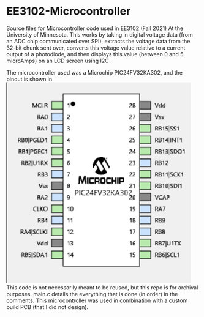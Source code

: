 # EE3102-Microcontroller
Source files for Microcontroller code used in EE3102 (Fall 2021) At the University of Minnesota. This works by taking in digital voltage data 
(from an ADC chip communicated over SPI), extracts the voltage data from the 32-bit chunk sent over, converts this voltage value relative to a current output of a photodiode,
and then displays this value (between 0 and 5 microAmps) on an LCD screen using I2C

The microcontroller used was a Microchip PIC24FV32KA302, and the pinout is shown in ![Screenshot of Pinout](./pic24fv_pinout.PNG) <br />
This code is not necessarily meant to be reused, but this repo is for archival purposes. main.c details the everything that is done (in order) in the comments.
This microcontroller was used in combination with a custom build PCB (that I did not design).
